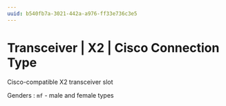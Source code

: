 ```yaml
---
uuid: b540fb7a-3021-442a-a976-ff33e736c3e5
---
```

# Transceiver | X2 | Cisco Connection Type

Cisco-compatible X2 transceiver slot

Genders
: `mf` - male and female types
